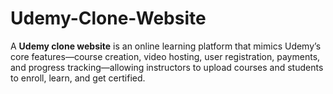 # Udemy-Clone-Website
A **Udemy clone website** is an online learning platform that mimics Udemy’s core features—course creation, video hosting, user registration, payments, and progress tracking—allowing instructors to upload courses and students to enroll, learn, and get certified.
